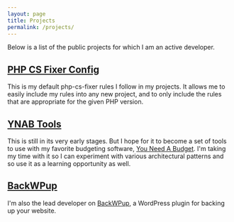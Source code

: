 ```yaml
---
layout: page
title: Projects
permalink: /projects/
---
```


Below is a list of the public projects for which I am an active developer.

## [PHP CS Fixer Config]

This is my default php-cs-fixer rules I follow in my projects.
It allows me to easily include my rules into any new project,
and to only include the rules that are appropriate for the given PHP version.

## [YNAB Tools]

This is still in its very early stages.
But I hope for it to become a set of tools to use with my favorite budgeting software, [You Need A Budget].
I'm taking my time with it so I can experiment with various architectural patterns and so use it as a learning opportunity as well.

## [BackWPup]

I'm also the lead developer on [BackWPup], a WordPress plugin for backing up your website.

[PHP CS Fixer Config]: https://github.com/devbanana/php-cs-fixer-config
[YNAB Tools]: https://github.com/devbanana/ynab-tools
[You Need A Budget]: https://ynab.com/referral/?ref=7Km03VXK8qM-mspC&utm_source=customer_referral
[BackWPup]: https://wordpress.org/plugins/backwpup/
